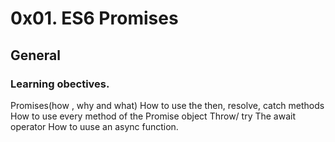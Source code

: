 # 0x01. ES6 Promises

## General
### Learning obectives.
Promises(how , why and what)
How to use the then, resolve, catch methods
How to use every method of the Promise object
Throw/ try
The await operator
How to uuse an async function.
   
